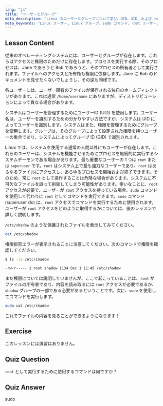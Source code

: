 ```yaml
---
lang: "ja"
title: "ユーザーとグループ"
meta_description: "Linux のユーザーとグループについて学び、UID、GID、および root ユーザーを理解します。sudo コマンドを使用して昇格された権限を使用する方法を発見します。Linux の旅を始めましょう！"
meta_keywords: "Linux ユーザー, Linux グループ，sudo コマンド，root ユーザー, Linux 権限，Linux チュートリアル，初心者向け Linux, Linux ガイド"
---
```


## Lesson Content

従来のオペレーティングシステムには、ユーザーとグループが存在します。これらはアクセスと権限のためだけに存在します。プロセスを実行する際、そのプロセスは、Jane であろうと Bob であろうと、そのプロセスの所有者として実行されます。ファイルへのアクセスと所有権も権限に依存します。Jane に Bob のドキュメントを見せたくないでしょうし、その逆も同様です。

各ユーザーには、ユーザー固有のファイルが保存される独自のホームディレクトリがあります。これは通常 `/home/username` にありますが、ディストリビューションによって異なる場合があります。

システムはユーザーを管理するためにユーザーID (UID) を使用します。ユーザー名は、ユーザーを識別するための分かりやすい方法ですが、システムは UID によってユーザーを識別します。システムはまた、権限を管理するためにグループを使用します。グループは、そのグループによって設定された権限を持つユーザーの集合であり、システムによってグループ ID (GID) で識別されます。

Linux では、システムを使用する通常の人間以外にもユーザーが存在します。これらのユーザーは、システムを機能させるためにプロセスを継続的に実行するシステムデーモンである場合があります。最も重要なユーザーの 1 つは `root` または `superuser` です。`root` はシステム上で最も強力なユーザーであり、`root` はあらゆるファイルにアクセスし、あらゆるプロセスを開始および終了できます。そのため、常に `root` として操作することは危険な場合があります。システムに不可欠なファイルを誤って削除してしまう可能性があります。幸いなことに、`root` アクセスが必要で、ユーザーが `root` アクセスを持っている場合、`sudo` コマンドを使用して代わりに `root` としてコマンドを実行できます。`sudo` コマンド (superuser do) は、`root` アクセスでコマンドを実行するために使用されます。ユーザーが `root` アクセスをどのように取得するかについては、後のレッスンで詳しく説明します。

`/etc/shadow` のような保護されたファイルを表示してみてください。

```bash
cat /etc/shadow
```

権限拒否エラーが表示されることに注意してください。次のコマンドで権限を確認してください。

```bash
$ ls -la /etc/shadow

-rw-r----- 1 root shadow 1134 Dec 1 11:45 /etc/shadow
```

まだ権限については説明していませんが、ここで起こっていることは、`root` がファイルの所有者であり、内容を読み取るには `root` アクセスが必要であるか、`shadow` グループの一部である必要があるということです。次に、`sudo` を使用してコマンドを実行します。

```bash
sudo cat /etc/shadow
```

これでファイルの内容を見ることができるようになります！

## Exercise

このレッスンには演習はありません。

## Quiz Question

`root` として実行するために使用するコマンドは何ですか？

## Quiz Answer

sudo
